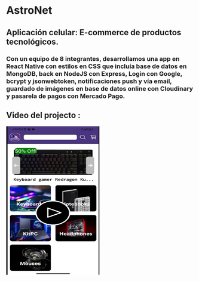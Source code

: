 # AstroNet
<h2>
Aplicación celular: E-commerce de productos tecnológicos.
</h2>
<h3>
Con un equipo de 8 integrantes, desarrollamos una app en React Native con estilos en CSS que incluía base de datos en MongoDB, back en NodeJS con Express, Login con Google, bcrypt y jsonwebtoken, notificaciones push y vía email, guardado de imágenes en base de datos online con Cloudinary y pasarela de pagos con Mercado Pago.
</h3> 
<h2>
Video del projecto :
</h2>
<p align="left">  <a href="https://www.youtube.com/watch?v=o2CoBTuhhA4" target="_blank"> <img src="./algo.png" alt="javascript" width="250" height="400"/> 

